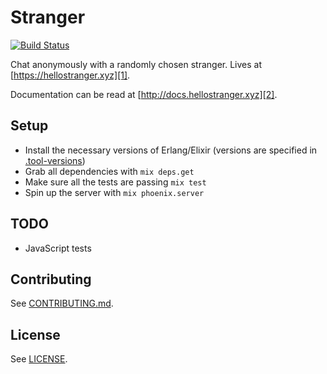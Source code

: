 # Stranger

[![Build Status](https://travis-ci.org/cazrin/stranger.svg?branch=master)](https://travis-ci.org/cazrin/stranger)

Chat anonymously with a randomly chosen stranger. Lives at
[https://hellostranger.xyz][1].

Documentation can be read at [http://docs.hellostranger.xyz][2].

## Setup

* Install the necessary versions of Erlang/Elixir (versions are specified in
  [.tool-versions](.tool-versions))
* Grab all dependencies with `mix deps.get`
* Make sure all the tests are passing `mix test`
* Spin up the server with `mix phoenix.server`

## TODO

* JavaScript tests

## Contributing

See [CONTRIBUTING.md](CONTRIBUTING.md).

## License

See [LICENSE](LICENSE).

[1]: https://hellostranger.xyz
[2]: http://docs.hellostranger.xyz
